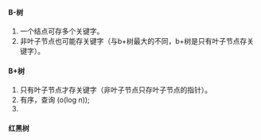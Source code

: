 #### B-树

1. 一个结点可存多个关键字。
2. 非叶子节点也可能存关键字（与b+树最大的不同，b+树是只有叶子节点存关键字）。


#### B+树

1. 只有叶子节点才存关键字（非叶子节点只存叶子节点的指针）。
2. 有序，查询 (o(log n));
3. 

#### 红黑树

